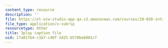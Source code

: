 ```yaml
---
content_type: resource
description: ''
file: https://ol-ocw-studio-app-qa.s3.amazonaws.com/courses/20-020-introduction-to-biological-engineering-design-spring-2009/27a01fb4c1b7c40f3d25b570be6081cf_mXkOYxyChfg.srt
file_type: application/x-subrip
resourcetype: Other
title: 3play caption file
uid: 27a01fb4-c1b7-c40f-3d25-b570be6081cf
---
```

